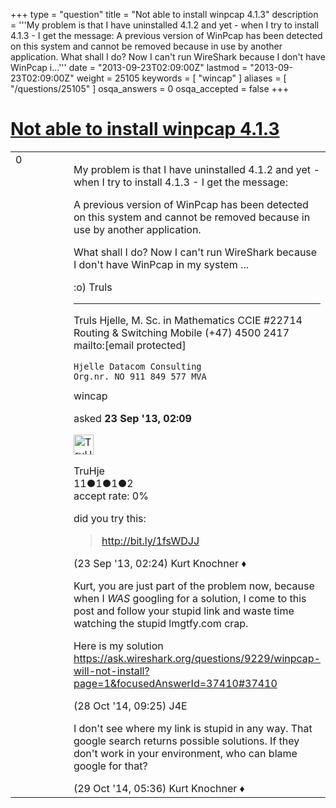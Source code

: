 +++
type = "question"
title = "Not able to install winpcap 4.1.3"
description = '''My problem is that I have uninstalled 4.1.2 and yet - when I try to install 4.1.3 - I get the message: A previous version of WinPcap has been detected on this system and cannot be removed because in use by another application. What shall I do? Now I can&#x27;t run WireShark because I don&#x27;t have WinPcap i...'''
date = "2013-09-23T02:09:00Z"
lastmod = "2013-09-23T02:09:00Z"
weight = 25105
keywords = [ "wincap" ]
aliases = [ "/questions/25105" ]
osqa_answers = 0
osqa_accepted = false
+++

<div class="headNormal">

# [Not able to install winpcap 4.1.3](/questions/25105/not-able-to-install-winpcap-413)

</div>

<div id="main-body">

<div id="askform">

<table id="question-table" style="width:100%;"><colgroup><col style="width: 50%" /><col style="width: 50%" /></colgroup><tbody><tr class="odd"><td style="width: 30px; vertical-align: top"><div class="vote-buttons"><div id="post-25105-score" class="post-score" title="current number of votes">0</div><div id="favorite-count" class="favorite-count"></div></div></td><td><div id="item-right"><div class="question-body"><p>My problem is that I have uninstalled 4.1.2 and yet - when I try to install 4.1.3 - I get the message:</p><p>A previous version of WinPcap has been detected on this system and cannot be removed because in use by another application.</p><p>What shall I do? Now I can't run WireShark because I don't have WinPcap in my system ...</p><p>:o) Truls</p><hr /><p>Truls Hjelle, M. Sc. in Mathematics CCIE #22714 Routing &amp; Switching Mobile (+47) 4500 2417 mailto:[email protected]</p><pre><code>Hjelle Datacom Consulting
Org.nr. NO 911 849 577 MVA</code></pre></div><div id="question-tags" class="tags-container tags">wincap</div><div id="question-controls" class="post-controls"></div><div class="post-update-info-container"><div class="post-update-info post-update-info-user"><p>asked <strong>23 Sep '13, 02:09</strong></p><img src="https://secure.gravatar.com/avatar/3b0e0b28c53c4c5c2d08acd468455dc3?s=32&amp;d=identicon&amp;r=g" class="gravatar" width="32" height="32" alt="TruHje&#39;s gravatar image" /><p>TruHje<br />
<span class="score" title="11 reputation points">11</span><span title="1 badges"><span class="badge1">●</span><span class="badgecount">1</span></span><span title="1 badges"><span class="silver">●</span><span class="badgecount">1</span></span><span title="2 badges"><span class="bronze">●</span><span class="badgecount">2</span></span><br />
<span class="accept_rate" title="Rate of the user&#39;s accepted answers">accept rate:</span> <span title="TruHje has no accepted answers">0%</span></p></div></div><div id="comments-container-25105" class="comments-container"><span id="25106"></span><div id="comment-25106" class="comment"><div id="post-25106-score" class="comment-score"></div><div class="comment-text"><p>did you try this:</p><blockquote><p><a href="http://bit.ly/1fsWDJJ">http://bit.ly/1fsWDJJ</a></p></blockquote></div><div id="comment-25106-info" class="comment-info"><span class="comment-age">(23 Sep '13, 02:24)</span> Kurt Knochner ♦</div></div><span id="37412"></span><div id="comment-37412" class="comment"><div id="post-37412-score" class="comment-score"></div><div class="comment-text"><p>Kurt, you are just part of the problem now, because when I <em>WAS</em> googling for a solution, I come to this post and follow your stupid link and waste time watching the stupid lmgtfy.com crap.</p><p>Here is my solution <a href="https://ask.wireshark.org/questions/9229/winpcap-will-not-install?page=1&amp;focusedAnswerId=37410#37410">https://ask.wireshark.org/questions/9229/winpcap-will-not-install?page=1&amp;focusedAnswerId=37410#37410</a></p></div><div id="comment-37412-info" class="comment-info"><span class="comment-age">(28 Oct '14, 09:25)</span> J4E</div></div><span id="37433"></span><div id="comment-37433" class="comment"><div id="post-37433-score" class="comment-score"></div><div class="comment-text"><p>I don't see where my link is stupid in any way. That google search returns possible solutions. If they don't work in your environment, who can blame google for that?</p></div><div id="comment-37433-info" class="comment-info"><span class="comment-age">(29 Oct '14, 05:36)</span> Kurt Knochner ♦</div></div></div><div id="comment-tools-25105" class="comment-tools"></div><div class="clear"></div><div id="comment-25105-form-container" class="comment-form-container"></div><div class="clear"></div></div></td></tr></tbody></table>

</div>

</div>

